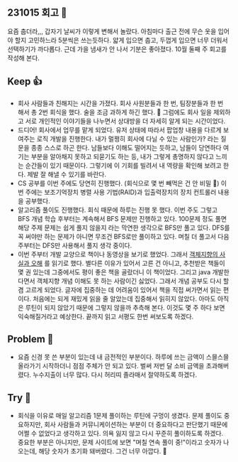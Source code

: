 ## 231015 회고 💬
요즘 춥더라,,, 갑자기 날씨가 이렇게 변해서 놀랐다. 아침마다 출근 전에 무슨 옷을 입어야 할지 고민하느라 5분씩은 쓰는듯하다. 얇게 입으면 춥고, 두껍게 입으면 너무 더워서 선택하기가 까다롭다. 근데 가을 냄새가 안 나서 기분은 좋아졌다. 10월 둘째 주 회고를 작성해 본다.
## Keep 👍
- 회사 사람들과 친해지는 시간을 가졌다. 회사 사원분들과 한 번, 팀장분들과 한 번 해서 총 2번 회식을 했다. 술을 조금 과하게 하긴 했다. 😬 그럼에도 회사 일을 제외하고 서로 개인적인 이야기들을 나누면서 상대방을 더 자세히 알게 되는 시간이었다.
- 드디어! 회사에서 업무를 맡게 되었다. 유저 상태에 따라서 팝업창 내용을 다르게 보여주는 로직 개발을 진행한다. 내가 멀쩡히 회사에 다닐 수 있는 사람인가? 라는 질문을 종종 스스로 하곤 한다. 남들보다 이해도 떨어지는 듯하고, 남들이 당연하다 여기는 부분을 알아채지 못하고 되묻기도 하는 등, 내가 그렇게 총명하지 않다고 느끼는 순간들이 있기 때문이다. 그렇기에 이 기회를 빌려서 내 역량을 확인해 보려고 한다. 제발 잘 해낼 수 있기를 바란다.
- CS 공부를 이번 주에도 당연히 진행했다. (회식으로 몇 번 빼먹은 건 안 비밀 🤫) 이번 주에는 보조기억장치 병렬 사용 기법(RAID)과 입출력장치의 장치 컨트롤러 내용을 공부했다. 
- 알고리즘 풀이도 진행했다. 회식 때문에 하루는 진행 못 했다. 이번 주도 그렇고 BFS 개념 학습 후부터는 계속해서 BFS 문제만 진행하고 있다. 100문제 정도 풀면 해당 주제 문제는 쉽게 풀지 않을지 라는 막연한 생각으로 BFS만 풀고 있다. DFS를 꼭 써야만 하는 문제가 아니면 무조건 BFS로만 풀이하고 있다. 며칠 더 풀고서 다음 주부터는 DFS만 사용해서 풀지 생각 중이다.
- 이번 주부터 개발 교양으로 책이나 동영상을 보기로 했었다. 그래서 [객체지향의 사실과 오해](https://product.kyobobook.co.kr/detail/S000001628109) 를 읽기로 했다. 별다른 이유가 있어서 고른 건 아니고, 추천받은 책들이 몇 권 있는데 그중에서도 평이 좋은 책을 골랐더니 이 책이었다. 그리고 java 개발한다면서 객체지향 개념 이해도 못 하는 사람이긴 싫었다. 그래서 개념 공부도 다시 할 겸 고르게 되었다. 글자에 집중하는 데 어려움이 있어서 책을 직접 써가면서 읽는 편이다. 처음에는 되게 재밌게 읽을 줄 알았는데 집중해서 읽히지 않았다. 아마도 아직은 루틴이 되지 않았기 때문에 그렇지 않을까 추측해 본다. 이것도 몇 주 하다 보면 익숙해질거라고 예상한다. 끝까지 읽고 서평도 한번 써보도록 하겠다.
## Problem 🤢
- 요즘 신경 못 쓴 부분이 있는데 내 금전적인 부분이다. 하루에 쓰는 금액이 스믈스믈 올라가기 시작하더니 점점 주체가 안 되고 있다. 벌써 저번 달 소비 금액을 초과해버렸다. 누수지출이 너무 많다. 다시 허리띠 졸라매서 절약하도록 하겠다.
## Try 🧚
- 회식을 이유로 매일 알고리즘 1문제 풀이하는 루틴에 구멍이 생겼다. 문제 풀이도 중요하지만, 회사 사람들과 커뮤니케이션하는 부분이 더 중요하다고 판단했기 때문에 어쩔 수 없었다고 생각하고 있다. 의욕 잃지 않고 다시 꾸준히 풀이하도록 하겠다. 중요한 부분은 아니지만, 문제 사이트에 보면 "며칠 연속 풀이 중!"이라고 숫자가 나오는데, 해당 숫자가 초기화 돼버렸다. 그건 너무 아깝다. 👺 